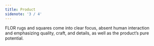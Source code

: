 ```yaml
---
title: Product
sidenote: '3 / 4'
---
```


FLOR rugs and squares come into clear focus, absent human interaction and emphasizing quality, craft, and details, as well as the product’s pure potential.